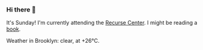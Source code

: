 ### Hi there :wave:

It's Sunday! I'm currently attending the [Recurse Center](https://www.recurse.com/scout/click?t=90d9bc776f490dab14675dbf7b143cae). I might be reading a [book](https://www.goodreads.com/review/list/37130358-benjamin?ref=nav_mybooks&shelf=currently-reading).

Weather in Brooklyn: clear, at +26°C.
